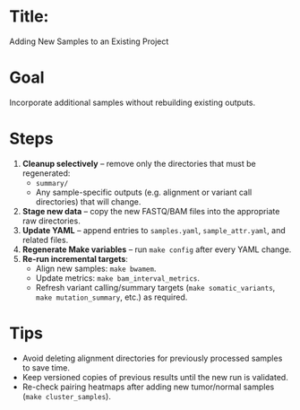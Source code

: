 # Title:
   Adding New Samples to an Existing Project

# Goal
   Incorporate additional samples without rebuilding existing outputs.

# Steps
1. **Cleanup selectively** – remove only the directories that must be regenerated:
   - `summary/`
   - Any sample-specific outputs (e.g. alignment or variant call directories) that will change.
2. **Stage new data** – copy the new FASTQ/BAM files into the appropriate raw directories.
3. **Update YAML** – append entries to `samples.yaml`, `sample_attr.yaml`, and related files.
4. **Regenerate Make variables** – run `make config` after every YAML change.
5. **Re-run incremental targets**:
   - Align new samples: `make bwamem`.
   - Update metrics: `make bam_interval_metrics`.
   - Refresh variant calling/summary targets (`make somatic_variants`, `make mutation_summary`, etc.) as required.

# Tips
- Avoid deleting alignment directories for previously processed samples to save time.
- Keep versioned copies of previous results until the new run is validated.
- Re-check pairing heatmaps after adding new tumor/normal samples (`make cluster_samples`).
